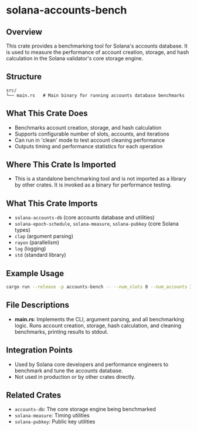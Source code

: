 # solana-accounts-bench

## Overview

This crate provides a benchmarking tool for Solana's accounts database. It is used to measure the performance of account creation, storage, and hash calculation in the Solana validator's core storage engine.

## Structure

```
src/
└── main.rs   # Main binary for running accounts database benchmarks
```

## What This Crate Does
- Benchmarks account creation, storage, and hash calculation
- Supports configurable number of slots, accounts, and iterations
- Can run in 'clean' mode to test account cleaning performance
- Outputs timing and performance statistics for each operation

## Where This Crate Is Imported
- This is a standalone benchmarking tool and is not imported as a library by other crates. It is invoked as a binary for performance testing.

## What This Crate Imports
- `solana-accounts-db` (core accounts database and utilities)
- `solana-epoch-schedule`, `solana-measure`, `solana-pubkey` (core Solana types)
- `clap` (argument parsing)
- `rayon` (parallelism)
- `log` (logging)
- `std` (standard library)

## Example Usage

```sh
cargo run --release -p accounts-bench -- --num_slots 8 --num_accounts 100000 --iterations 50
```

## File Descriptions

- **main.rs**: Implements the CLI, argument parsing, and all benchmarking logic. Runs account creation, storage, hash calculation, and cleaning benchmarks, printing results to stdout.

## Integration Points
- Used by Solana core developers and performance engineers to benchmark and tune the accounts database.
- Not used in production or by other crates directly.

## Related Crates
- `accounts-db`: The core storage engine being benchmarked
- `solana-measure`: Timing utilities
- `solana-pubkey`: Public key utilities 